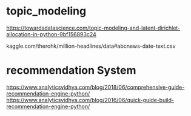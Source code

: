 # topic_modeling

https://towardsdatascience.com/topic-modeling-and-latent-dirichlet-allocation-in-python-9bf156893c24

kaggle.com/therohk/million-headlines/data#abcnews-date-text.csv

# recommendation System
https://www.analyticsvidhya.com/blog/2018/06/comprehensive-guide-recommendation-engine-python/
https://www.analyticsvidhya.com/blog/2016/06/quick-guide-build-recommendation-engine-python/

